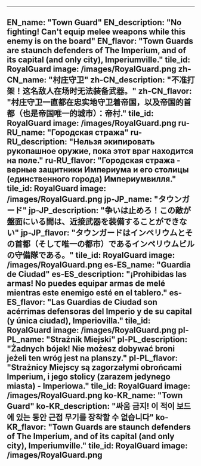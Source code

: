 ---

EN_name: "Town Guard"
EN_description: "No fighting!  Can't equip melee weapons while this enemy is on the board"
EN_flavor: "Town Guards are staunch defenders of The Imperium, and of its capital (and only city), Imperiumville."
tile_id: RoyalGuard
image: /images/RoyalGuard.png
zh-CN_name: "村庄守卫"
zh-CN_description: "不准打架！这名敌人在场时无法装备武器。"
zh-CN_flavor: "村庄守卫一直都在忠实地守卫着帝国，以及帝国的首都（也是帝国唯一的城市）：帝村."
tile_id: RoyalGuard
image: /images/RoyalGuard.png
ru-RU_name: "Городская стража"
ru-RU_description: "Нельзя экипировать рукопашное оружие, пока этот враг находится на поле."
ru-RU_flavor: "Городская стража - верные защитники Империума и его столицы (единственного города) Империумвилля."
tile_id: RoyalGuard
image: /images/RoyalGuard.png
jp-JP_name: "タウンガード"
jp-JP_description: "争いは止めろ！この敵が盤面にいる間は、近接武器を装備することができない"
jp-JP_flavor: "タウンガードはインペリウムとその首都（そして唯一の都市）であるインペリウムビルの守備隊である。"
tile_id: RoyalGuard
image: /images/RoyalGuard.png
es-ES_name: "Guardia de Ciudad"
es-ES_description: "¡Prohibidas las armas! No puedes equipar armas de melé mientras este enemigo esté en el tablero."
es-ES_flavor: "Las Guardias de Ciudad son acérrimas defensoras del Imperio y de su capital (y única ciudad), Imperiovilla."
tile_id: RoyalGuard
image: /images/RoyalGuard.png
pl-PL_name: "Strażnik Miejski"
pl-PL_description: "Żadnych bójek! Nie możesz dobywać broni jeżeli ten wróg jest na planszy."
pl-PL_flavor: "Strażnicy Miejscy są zagorzałymi obrońcami Imperium, 
i jego stolicy (zarazem jedynego miasta) - Imperiowa."
tile_id: RoyalGuard
image: /images/RoyalGuard.png
ko-KR_name: "Town Guard"
ko-KR_description: "싸움 금지! 이 적이 보드에 있는 동안 근접 무기를 장착할 수 없습니다"
ko-KR_flavor: "Town Guards are staunch defenders of The Imperium, and of its capital (and only city), Imperiumville."
tile_id: RoyalGuard
image: /images/RoyalGuard.png
---